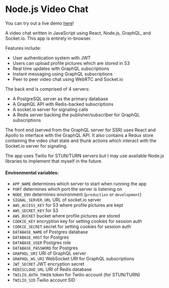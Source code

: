 # Node.js Video Chat

You can try out a live demo [here](https://dcthetall-video-chat.herokuapp.com)!

A video chat written in JavaScript using React, Node.js, GraphQL, and Socket.io.
This app is entirely in-browser.

Features include:
- User authentication system with JWT
- Users can upload profile pictures which are stored in S3
- Real time updates with GraphQL subscriptions
- Instant messaging using GraphQL subscriptions
- Peer to peer video chat using WebRTC and Socket.io

The back end is comprised of 4 servers:
- A PostgreSQL server as the primary database
- A GraphQL API with Redis-backed subscriptions
- A socket.io server for signaling calls
- A Redis server backing the publisher/subscriber for GraphQL subscriptions

The front end (served from the GraphQL server for SSR) uses React and Apollo
to interface with the GraphQL API. It also contains a Redux store containing
the video chat state and thunk actions which interact with the Socket.io server
for signaling.

The app uses Twilio for STUN/TURN servers but I may use available Node.js libraries
to implement that myself in the future.

#### Environmental variables:
- `APP_NAME` determines which server to start when running the app
- `PORT` determines which port the server is listening on
- `NODE_ENV` determines environment (`production` or `development`)
- `SIGNAL_SERVER_URL` URL of socket.io server
- `AWS_ACCESS_KEY` for S3 where profile pictures are kept
- `AWS_SECRET_KEY` for S3
- `AWS_BUCKET` bucket where profile pictures are stored
- `COOKIE_KEY` encryption key for setting cookies for session auth
- `COOKIE_SECRET` secret for setting cookies for session auth
- `DATABASE_NAME` of Postgres database
- `DATABASE_HOST` for Postgres
- `DATABASE_USER` Postgres role
- `DATABASE_PASSWORD` for Postgres
- `GRAPHQL_URI` URI of GraphQL server
- `GRAPHQL_WS_URI` WebSocket URI for GraphQL subscriptions
- `JWT_SECRET` JWT encryption secret
- `REDISCLOUD_URL` URI of Redis database
- `TWILIO_AUTH_TOKEN` token for Twilio account (for STUN/TURN)
- `TWILIO_SID` Twilio account SID


